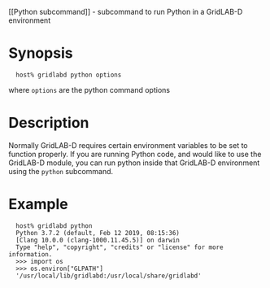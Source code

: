 [[Python subcommand]] - subcommand to run Python in a GridLAB-D environment

# Synopsis
~~~
  host% gridlabd python options
~~~
where `options` are the python command options

# Description

Normally GridLAB-D requires certain environment variables to be set to function properly.  If you are running Python code, and would like to use the GridLAB-D module, you can run python inside that GridLAB-D environment using the `python` subcommand.

# Example
~~~
  host% gridlabd python
  Python 3.7.2 (default, Feb 12 2019, 08:15:36) 
  [Clang 10.0.0 (clang-1000.11.45.5)] on darwin
  Type "help", "copyright", "credits" or "license" for more information.
  >>> import os
  >>> os.environ["GLPATH"]
  '/usr/local/lib/gridlabd:/usr/local/share/gridlabd'
~~~